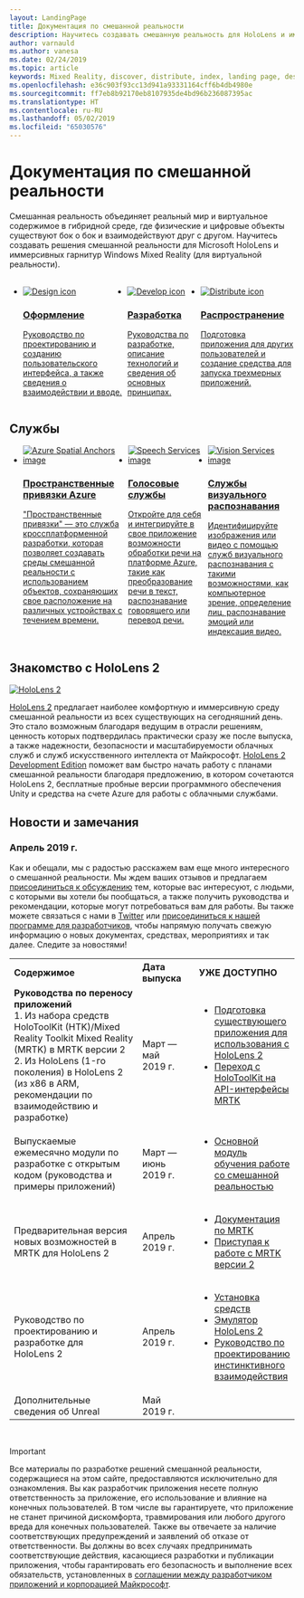 ```yaml
---
layout: LandingPage
title: Документация по смешанной реальности
description: Научитесь создавать смешанную реальность для HoloLens и иммерсивных гарнитур.
author: varnauld
ms.author: vanesa
ms.date: 02/24/2019
ms.topic: article
keywords: Mixed Reality, discover, distribute, index, landing page, design, development, tutorials, sample apps, fundamentals, case studies, resources, HoloLens how-to, Open source projects
ms.openlocfilehash: e36c903f93cc13d941a93331164cff6b4db4980e
ms.sourcegitcommit: ff7eb8b92170eb8107935de4bd96b236087395ac
ms.translationtype: HT
ms.contentlocale: ru-RU
ms.lasthandoff: 05/02/2019
ms.locfileid: "65030576"
---
```

# <a name="mixed-reality-documentation"></a>Документация по смешанной реальности

Смешанная реальность объединяет реальный мир и виртуальное содержимое в гибридной среде, где физические и цифровые объекты существуют бок о бок и взаимодействуют друг с другом. Научитесь создавать решения смешанной реальности для Microsoft HoloLens и иммерсивных гарнитур Windows Mixed Reality (для виртуальной реальности).

<br>

<ul id="cardtypes-W" class="cardsW panelContent" style="display: flex; margin-top: 0px;">
                            <li>
                            <a href="design.md" title="Целевая страница: проектирование" data-linktype="absolute-path">
                                    <div class="cardSize">
                                        <div class="cardPadding">
                                            <div class="card">
                                                <div class="cardImageOuter">
                                                    <div class="cardImage">
                                                        <img src="images/DesignIcon.png" alt="Design icon">
                                                    </div>
                                                </div>
                                                <div class="cardText">
                                                    <h3>Оформление</h3>
                                                    <p>Руководство по проектированию и созданию пользовательского интерфейса, а также сведения о взаимодействии и вводе.</p>
                                                </div>
                                            </div>
                                        </div>
                                    </div>
                               </a>
                            </li>
                            <li>
                             <a href="development.md" title="Целевая страница: разработка" data-linktype="absolute-path">
                              <div class="cardSize">
                                  <div class="cardPadding">
                                      <div class="card">
                                          <div class="cardImageOuter">
                                              <div class="cardImage">
                                                  <img src="images/DevelopIcon.png" alt="Develop icon">
                                              </div>
                                          </div>
                                          <div class="cardText">
                                              <h3>Разработка</h3>
                                              <p>Руководства по разработке, описание технологий и сведения об основных принципах.</p>
                                          </div>
                                      </div>
                                  </div>
                              </div>
                               </a>
                            </li>
                             <li>
                              <a href="implementing-3d-app-launchers.md" title="Распространение" data-linktype="absolute-path">
                                    <div class="cardSize">
                                        <div class="cardPadding">
                                            <div class="card">
                                                <div class="cardImageOuter">
                                                    <div class="cardImage">
                                                        <img src="images/DistributeIcon.png" alt="Distribute icon">
                                                    </div>
                                                </div>
                                                <div class="cardText">
                                                    <h3 class="x-hidden-focus">Распространение</h3>
                                                  <p>Подготовка приложения для других пользователей и создание средства для запуска трехмерных приложений.</p>
                                                </div>
                                            </div>
                                        </div>
                                    </div>
                                </a>
                            </li>
 </ul>

<h2>Службы</h2>

<ul id="cardtypes-W" class="cardsW panelContent" style="display: flex; margin-top: 0px;">
                            <li>
                              <a href="https://docs.microsoft.com/azure/spatial-anchors" target="_blank" title="Пространственные привязки Azure" data-linktype="absolute-path">
                                    <div class="cardSize">
                                        <div class="cardPadding">
                                            <div class="card">
                                                <div class="cardImageOuter">
                                                    <div class="cardImage">
                                                        <img src="images/AzureSpatialAnchors.jpg" alt="Azure Spatial Anchors image">
                                                    </div>
                                                </div>
                                                <div class="cardText">
                                                    <h3 class="x-hidden-focus">Пространственные привязки Azure</h3>
                                                  <p>"Пространственные привязки" — это служба кроссплатформенной разработки, которая позволяет создавать среды смешанной реальности с использованием объектов, сохраняющих свое расположение на различных устройствах с течением времени.</p>
                                                </div>
                                            </div>
                                        </div>
                                    </div>
                                    </a>
                            </li>
                            <li>
                              <a href="https://docs.microsoft.com/azure/cognitive-services/speech-service/" target="_blank" title="Голосовые службы" data-linktype="absolute-path">
                                    <div class="cardSize">
                                        <div class="cardPadding">
                                            <div class="card">
                                                <div class="cardImageOuter">
                                                    <div class="cardImage">
                                                        <img src="images/speech.jpg" alt="Speech Services image">
                                                    </div>
                                                </div>
                                                <div class="cardText">
                                                    <h3 class="x-hidden-focus">Голосовые службы</h3>
                                                  <p>Откройте для себя и интегрируйте в свое приложение возможности обработки речи на платформе Azure, такие как преобразование речи в текст, распознавание говорящего или перевод речи.</p>
                                                </div>
                                            </div>
                                        </div>
                                    </div>
                                    </a>
                            </li>
                             <li>
                              <a href="https://docs.microsoft.com/azure/cognitive-services/computer-vision/" target="_blank" title="Службы визуального распознавания" data-linktype="absolute-path">
                                    <div class="cardSize">
                                        <div class="cardPadding">
                                            <div class="card">
                                                <div class="cardImageOuter">
                                                    <div class="cardImage">
                                                        <img src="images/vision.jpg" alt="Vision Services image">
                                                    </div>
                                                </div>
                                                <div class="cardText">
                                                    <h3 class="x-hidden-focus">Службы визуального распознавания</h3>
                                                  <p>Идентифицируйте изображения или видео с помощью служб визуального распознавания с такими возможностями, как компьютерное зрение, определение лиц, распознавание эмоций или индексация видео.</p>
                                                </div>
                                            </div>
                                        </div>
                                    </div>
                                    </a>
                            </li>
</ul>

<h2>Знакомство с HoloLens 2</h2>

[![HoloLens 2](images/hololens2.jpg)](https://www.microsoft.com/hololens/hardware)

[HoloLens 2](https://www.microsoft.com/hololens/hardware) предлагает наиболее комфортную и иммерсивную среду смешанной реальности из всех существующих на сегодняшний день. Это стало возможным благодаря ведущим в отрасли решениям, ценность которых подтвердилась практически сразу же после выпуска, а также надежности, безопасности и масштабируемости облачных служб и служб искусственного интеллекта от Майкрософт. [HoloLens 2 Development Edition](https://www.microsoft.com/en-us/hololens/developers) поможет вам быстро начать работу с планами смешанной реальности благодаря предложению, в котором сочетаются HoloLens 2, бесплатные пробные версии программного обеспечения Unity и средства на счете Azure для работы с облачными службами.

<h2>Новости и замечания</h2>

<h3>Апрель 2019 г.</h3>

Как и обещали, мы с радостью расскажем вам еще много интересного о смешанной реальности. Мы ждем ваших отзывов и предлагаем [присоединиться к обсуждению](https://holodevelopersslack.azurewebsites.net/) тем, которые вас интересуют, с людьми, с которыми вы хотели бы пообщаться, а также получить руководства и рекомендации, которые могут потребоваться вам для работы. Вы также можете связаться с нами в [Twitter](https://twitter.com/MxdRealityDev) или [присоединиться к нашей программе для разработчиков](https://aka.ms/iwantmr), чтобы напрямую получать свежую информацию о новых документах, средствах, мероприятиях и так далее. Следите за новостями!

<table>
<tr>
<th style="width: 400px; text-align:left;">Содержимое</th><th style="width: 125px; text-align:left;">Дата выпуска</th><th style="width: 125px; text-align:left;">УЖЕ ДОСТУПНО</th>
</tr> 
<tr>
<td><b>Руководства по переносу приложений</b> <br>1. Из набора средств HoloToolKit (HTK)/Mixed Reality Toolkit Mixed Reality (MRTK) в MRTK версии 2
<br>2. Из HoloLens (1-го поколения) в HoloLens 2 (из x86 в ARM, рекомендации по взаимодействию и разработке)
</td></td><td>Март — май 2019 г.</td><td> <ul><li><a href=https://docs.microsoft.com/en-us/windows/mixed-reality/mrtk-porting-guide>Подготовка существующего приложения для использования с HoloLens 2</a><li><a href=https://microsoft.github.io/MixedRealityToolkit-Unity/Documentation/HTKToMRTKPortingGuide.html>Переход с HoloToolKit на API-интерфейсы MRTK </a></td>
</tr>
<tr>
<td>Выпускаемые ежемесячно модули по разработке с открытым кодом (руководства и примеры приложений)</td><td>Март — июнь 2019 г.</td><td> <ul><li><a href=https://docs.microsoft.com/en-us/windows/mixed-reality/mrlearning-base-ch1>Основной модуль обучения работе со смешанной реальностью</a></td>
</tr>
<tr>
<td>Предварительная версия новых возможностей в MRTK для HoloLens 2</td><td>Апрель 2019 г.</td><td> <ul><li><a href=https://microsoft.github.io/MixedRealityToolkit-Unity/Documentation/GettingStartedWithTheMRTK.html>Документация по MRTK</a><li><a href=https://docs.microsoft.com/en-us/windows/mixed-reality/mrtk-getting-started>Приступая к работе с MRTK версии 2</a></td>
</tr>
<tr>
<td>Руководство по проектированию и разработке для HoloLens 2</td><td>Апрель 2019 г.</td><td> <ul><li><a href=https://docs.microsoft.com/en-us/windows/mixed-reality/install-the-tools>Установка средств</a><li><a href=https://docs.microsoft.com/en-us/windows/mixed-reality/using-the-hololens-emulator>Эмулятор HoloLens 2</a><li><a href=https://docs.microsoft.com/en-us/windows/mixed-reality/interaction-fundamentals>Руководство по проектированию инстинктивного взаимодействия</a>
</tr>
<tr>
  <td>Дополнительные сведения об Unreal</td><td>Май 2019 г.</td><td></td>
</tr>
</table>

<br>



>[!IMPORTANT]
>Все материалы по разработке решений смешанной реальности, содержащиеся на этом сайте, предоставляются исключительно для ознакомления. Вы как разработчик приложения несете полную ответственность за приложение, его использование и влияние на конечных пользователей. В том числе вы гарантируете, что приложение не станет причиной дискомфорта, травмирования или любого другого вреда для конечных пользователей. Также вы отвечаете за наличие соответствующих предупреждений и заявлений об отказе от ответственности. Вы должны во всех случаях предпринимать соответствующие действия, касающиеся разработки и публикации приложения, чтобы гарантировать его безопасность и выполнение всех обязательств, установленных в [соглашении между разработчиком приложений и корпорацией Майкрософт](https://docs.microsoft.com/legal/windows/agreements/app-developer-agreement). 
